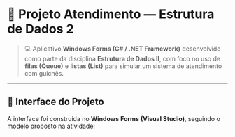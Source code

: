 # 🧾 Projeto Atendimento — Estrutura de Dados 2

> 💻 Aplicativo **Windows Forms (C# / .NET Framework)** desenvolvido como parte da disciplina **Estrutura de Dados II**, com foco no uso de **filas (Queue)** e **listas (List)** para simular um sistema de atendimento com guichês.

---

## 📸 Interface do Projeto

A interface foi construída no **Windows Forms (Visual Studio)**, seguindo o modelo proposto na atividade:

